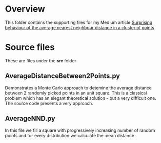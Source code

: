 # Overview
This folder contains the supporting files for my Medium article [Surprising behaviour of the average nearest neighbour distance in a cluster of points](https://medium.com/mlearning-ai/surprising-behaviour-of-the-average-nearest-neighbour-distance-in-a-cluster-of-points-dce671b86c3b)


# Source files
These are files under the **src** folder

## AverageDistanceBetween2Points.py
Demonstrates a Monte Carlo approach to detemine the average distance between 2 randomly picked points in an unit square. This is a classical problem which has an elegant theoretical solution - but a very difficult one. The source code presents a very approach.

## AverageNND.py 
In this file we fill a square with progressively increasing number of random points and for every distribution we calculate the mean distance



